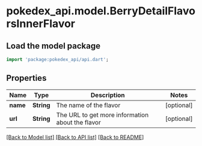 # pokedex_api.model.BerryDetailFlavorsInnerFlavor

## Load the model package
```dart
import 'package:pokedex_api/api.dart';
```

## Properties
Name | Type | Description | Notes
------------ | ------------- | ------------- | -------------
**name** | **String** | The name of the flavor | [optional] 
**url** | **String** | The URL to get more information about the flavor | [optional] 

[[Back to Model list]](../README.md#documentation-for-models) [[Back to API list]](../README.md#documentation-for-api-endpoints) [[Back to README]](../README.md)


